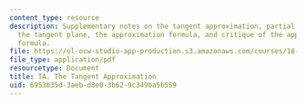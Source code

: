 ```yaml
---
content_type: resource
description: Supplementary notes on the tangent approximation, partial derivatives,
  the tangent plane, the approximation formula, and critique of the approximation
  formula.
file: https://ol-ocw-studio-app-production.s3.amazonaws.com/courses/18-02-multivariable-calculus-fall-2007/6953b35d3aebd8e03b629c349ba5b559_tangent_approx.pdf
file_type: application/pdf
resourcetype: Document
title: TA. The Tangent Approximation
uid: 6953b35d-3aeb-d8e0-3b62-9c349ba5b559
---
```

